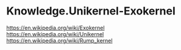 # Knowledge.Unikernel-Exokernel
https://en.wikipedia.org/wiki/Exokernel https://en.wikipedia.org/wiki/Unikernel https://en.wikipedia.org/wiki/Rump_kernel
